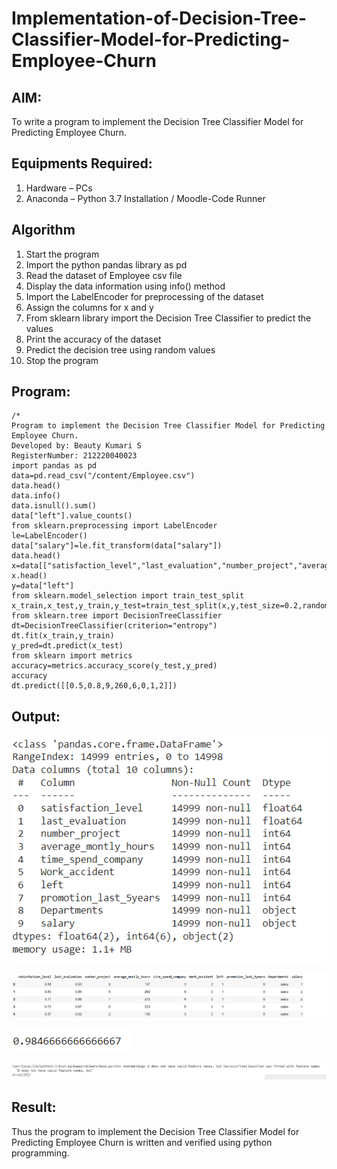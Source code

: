 # Implementation-of-Decision-Tree-Classifier-Model-for-Predicting-Employee-Churn

## AIM:
To write a program to implement the Decision Tree Classifier Model for Predicting Employee Churn.

## Equipments Required:
1. Hardware – PCs
2. Anaconda – Python 3.7 Installation / Moodle-Code Runner

## Algorithm
1. Start the program
2. Import the python pandas library as pd
3. Read the dataset of Employee csv file
4. Display the data information using info() method
5. Import the LabelEncoder for preprocessing of the dataset
6. Assign the columns for x and y
7. From sklearn library import the Decision Tree Classifier to predict the values
8. Print the accuracy of the dataset
9. Predict the decision tree using random values
10. Stop the program 

## Program:
```
/*
Program to implement the Decision Tree Classifier Model for Predicting Employee Churn.
Developed by: Beauty Kumari S
RegisterNumber: 212220040023 
import pandas as pd
data=pd.read_csv("/content/Employee.csv")
data.head()
data.info()
data.isnull().sum()
data["left"].value_counts()
from sklearn.preprocessing import LabelEncoder
le=LabelEncoder()
data["salary"]=le.fit_transform(data["salary"])
data.head()
x=data[["satisfaction_level","last_evaluation","number_project","average_montly_hours","time_spend_company","Work_accident","promotion_last_5years","salary"]]
x.head()
y=data["left"]
from sklearn.model_selection import train_test_split
x_train,x_test,y_train,y_test=train_test_split(x,y,test_size=0.2,random_state=100)
from sklearn.tree import DecisionTreeClassifier
dt=DecisionTreeClassifier(criterion="entropy")
dt.fit(x_train,y_train)
y_pred=dt.predict(x_test)
from sklearn import metrics
accuracy=metrics.accuracy_score(y_test,y_pred)
accuracy
dt.predict([[0.5,0.8,9,260,6,0,1,2]])
```

## Output:
![decision tree classifier model](/images/cls-1.png)

![decision tree classifier model](/images/cls-2.png)

![decision tree classifier model](/images/cls-3.png)

![decision tree classifier model](/images/cls-4.png)


## Result:
Thus the program to implement the  Decision Tree Classifier Model for Predicting Employee Churn is written and verified using python programming.
